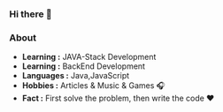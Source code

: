 ### Hi there 👋

### About

-  **Learning :** JAVA-Stack Development
-  **Learning :** BackEnd Development
-  **Languages :** Java,JavaScript
-  **Hobbies :** Articles & Music & Games :headphones:
-  **Fact :** First solve the problem, then write the code :heart: 

